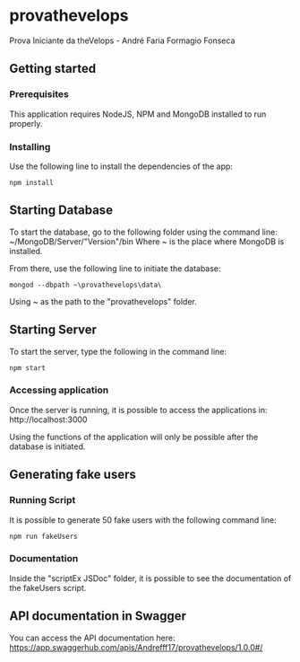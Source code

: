 # provathevelops
Prova Iniciante da theVelops - André Faria Formagio Fonseca

## Getting started

### Prerequisites

This application requires NodeJS, NPM and MongoDB installed to run properly.

### Installing

Use the following line to install the dependencies of the app:
```
npm install
```

## Starting Database

To start the database, go to the following folder using the command line:
~/MongoDB/Server/"Version"/bin
Where ~ is the place where MongoDB is installed.

From there, use the following line to initiate the database:
```
mongod --dbpath ~\provathevelops\data\
```
Using ~ as the path to the "provathevelops" folder.

## Starting Server

To start the server, type the following in the command line:
```
npm start
```

### Accessing application

Once the server is running, it is possible to access the applications in:
http://localhost:3000

Using the functions of the application will only be possible after the database is initiated.

## Generating fake users

### Running Script
It is possible to generate 50 fake users with the following command line:
```
npm run fakeUsers
```

### Documentation
Inside the "scriptEx JSDoc" folder, it is possible to see the documentation of the fakeUsers script.

## API documentation in Swagger
You can access the API documentation here:
https://app.swaggerhub.com/apis/Andrefff17/provathevelops/1.0.0#/
